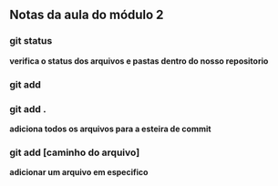 ## Notas da aula do módulo 2

### git status
**verifica o status dos arquivos e pastas dentro do nosso repositorio**


### git add

### git add .
**adiciona todos os arquivos para a esteira de commit**

### git add [caminho do arquivo]

**adicionar um arquivo em especifico**